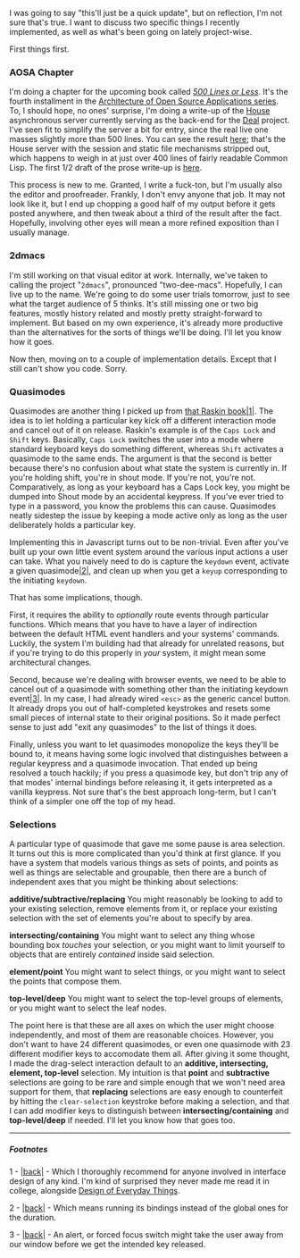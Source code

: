 I was going to say "this'll just be a quick update", but on reflection, I'm not sure that's true. I want to discuss two specific things I recently implemented, as well as what's been going on lately project-wise.

First things first.

### AOSA Chapter

I'm doing a chapter for the upcoming book called *[500 Lines or Less](https://github.com/aosabook/500lines)*. It's the fourth installment in the [Architecture of Open Source Applications series](http://aosabook.org/en/index.html). To, I should hope, no ones' surprise, I'm doing a write-up of the [House](https://github.com/Inaimathi/house) asynchronous server currently serving as the back-end for the [Deal](https://github.com/Inaimathi/deal) project. I've seen fit to simplify the server a bit for entry, since the real live one masses slightly more than 500 lines. You can see the result [here](https://github.com/Inaimathi/500lines/tree/master/async-web-server); that's the House server with the session and static file mechanisms stripped out, which happens to weigh in at just over 400 lines of fairly readable Common Lisp. The first 1/2 draft of the prose write-up is [here](https://github.com/Inaimathi/500lines/blob/master/async-web-server/writeup.md).

This process is new to me. Granted, I write a fuck-ton, but I'm usually also the editor and proofreader. Frankly, I don't envy anyone that job. It may not look like it, but I end up chopping a good half of my output before it gets posted anywhere, and then tweak about a third of the result after the fact. Hopefully, involving other eyes will mean a more refined exposition than I usually manage.

### 2dmacs

I'm still working on that visual editor at work. Internally, we've taken to calling the project "`2dmacs`", pronounced "two-dee-macs". Hopefully, I can live up to the name. We're going to do some user trials tomorrow, just to see what the target audience of 5 thinks. It's still missing one or two big features, mostly history related and mostly pretty straight-forward to implement. But based on my own experience, it's already more productive than the alternatives for the sorts of things we'll be doing. I'll let you know how it goes.

Now then, moving on to a couple of implementation details. Except that I still can't show you code. Sorry.

### Quasimodes

Quasimodes are another thing I picked up from [that Raskin book](http://www.amazon.com/The-Humane-Interface-Directions-Interactive/dp/0201379376)<a name="note-Tue-Jan-28-214701EST-2014"></a>[|1|](#foot-Tue-Jan-28-214701EST-2014). The idea is to let holding a particular key kick off a different interaction mode and cancel out of it on release. Raskin's example is of the `Caps Lock` and `Shift` keys. Basically, `Caps Lock` switches the user into a mode where standard keyboard keys do something different, whereas `Shift` activates a quasimode to the same ends. The argument is that the second is better because there's no confusion about what state the system is currently in. If you're holding shift, you're in shout mode. If you're not, you're not. Comparatively, as long as your keyboard has a Caps Lock key, you might be dumped into Shout mode by an accidental keypress. If you've ever tried to type in a password, you know the problems this can cause. Quasimodes neatly sidestep the issue by keeping a mode active only as long as the user deliberately holds a particular key.

Implementing this in Javascript turns out to be non-trivial. Even after you've built up your own little event system around the various input actions a user can take. What you naively need to do is capture the `keydown` event, activate a given quasimode<a name="note-Tue-Jan-28-214704EST-2014"></a>[|2|](#foot-Tue-Jan-28-214704EST-2014), and clean up when you get a `keyup` corresponding to the initiating `keydown`.

That has some implications, though.

First, it requires the ability to *optionally* route events through particular functions. Which means that you have to have a layer of indirection between the default HTML event handlers and your systems' commands. Luckily, the system I'm building had that already for unrelated reasons, but if you're trying to do this properly in *your* system, it might mean some architectural changes.

Second, because we're dealing with browser events, we need to be able to cancel out of a quasimode with something other than the initiating keydown event<a name="note-Tue-Jan-28-214707EST-2014"></a>[|3|](#foot-Tue-Jan-28-214707EST-2014). In my case, I had already wired `<esc>` as the generic cancel button. It already drops you out of half-completed keystrokes and resets some small pieces of internal state to their original positions. So it made perfect sense to just add "exit any quasimodes" to the list of things it does.

Finally, unless you want to let quasimodes monopolize the keys they'll be bound to, it means having some logic involved that distinguishes between a regular keypress and a quasimode invocation. That ended up being resolved a touch hackily; if you press a quasimode key, but don't trip any of that modes' internal bindings before releasing it, it gets interpreted as a vanilla keypress. Not sure that's the best approach long-term, but I can't think of a simpler one off the top of my head.

### Selections

A particular type of quasimode that gave me some pause is area selection. It turns out this is more complicated than you'd think at first glance. If you have a system that models various things as sets of points, and points as well as things are selectable and groupable, then there are a bunch of independent axes that you might be thinking about selections:

**additive/subtractive/replacing** You might reasonably be looking to add to your existing selection, remove elements from it, or replace your existing selection with the set of elements you're about to specify by area.

**intersecting/containing** You might want to select any thing whose bounding box *touches* your selection, or you might want to limit yourself to objects that are entirely *contained* inside said selection.

**element/point** You might want to select things, or you might want to select the points that compose them.

**top-level/deep** You might want to select the top-level groups of elements, or you might want to select the leaf nodes.

The point here is that these are all axes on which the user might choose independently, and most of them are reasonable choices. However, you don't want to have 24 different quasimodes, or even one quasimode with 23 different modifier keys to accomodate them all. After giving it some thought, I made the drag-select interaction default to an **additive, intersecting, element, top-level** selection. My intuition is that **point** and **subtractive** selections are going to be rare and simple enough that we won't need area support for them, that **replacing** selections are easy enough to counterfeit by hitting the `clear-selection` keystroke before making a selection, and that I can add modifier keys to distinguish between **intersecting/containing** and **top-level/deep** if needed. I'll let you know how that goes too.

* * *
##### Footnotes

1 - <a name="foot-Tue-Jan-28-214701EST-2014"></a>[|back|](#note-Tue-Jan-28-214701EST-2014) - Which I thoroughly recommend for anyone involved in interface design of any kind. I'm kind of surprised they never made me read it in college, alongside [Design of Everyday Things](http://www.amazon.com/The-Design-Everyday-Things-Expanded/dp/0465050654).

2 - <a name="foot-Tue-Jan-28-214704EST-2014"></a>[|back|](#note-Tue-Jan-28-214704EST-2014) - Which means running its bindings instead of the global ones for the duration.

3 - <a name="foot-Tue-Jan-28-214707EST-2014"></a>[|back|](#note-Tue-Jan-28-214707EST-2014) - An alert, or forced focus switch might take the user away from our window before we get the intended key released.
